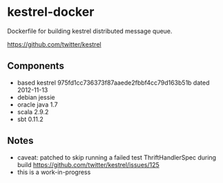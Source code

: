 kestrel-docker
==============

Dockerfile for building kestrel distributed message queue.

https://github.com/twitter/kestrel

Components
----------
- based kestrel 975fd1cc736373f87aaede2fbbf4cc79d163b51b dated 2012-11-13
- debian jessie
- oracle java 1.7
- scala 2.9.2
- sbt 0.11.2

Notes
-----
- caveat: patched to skip running a failed test ThriftHandlerSpec during build
  https://github.com/twitter/kestrel/issues/125
- this is a work-in-progress

